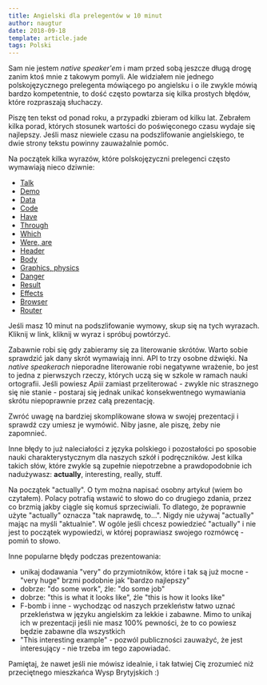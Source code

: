 ```yaml
---
title: Angielski dla prelegentów w 10 minut
author: naugtur
date: 2018-09-18
template: article.jade
tags: Polski
---
```


Sam nie jestem *native speaker'em* i mam przed sobą jeszcze długą drogę zanim ktoś mnie z takowym pomyli. Ale widziałem nie jednego polskojęzycznego prelegenta mówiącego po angielsku i o ile zwykle mówią bardzo kompetentnie, to dość często powtarza się kilka prostych błędów, które rozpraszają słuchaczy. 

<cut>

Piszę ten tekst od ponad roku, a przypadki zbieram od kilku lat. Zebrałem kilka porad, których stosunek wartości do poświęconego czasu wydaje się najlepszy. Jeśli masz niewiele czasu na podszlifowanie angielskiego, te dwie strony tekstu powinny zauważalnie pomóc.

Na początek kilka wyrazów, które polskojęzyczni prelegenci często wymawiają nieco dziwnie:

- [Talk](https://howjsay.com/how-to-pronounce-Talk)
- [Demo](https://howjsay.com/how-to-pronounce-Demo)
- [Data](https://howjsay.com/how-to-pronounce-Data)
- [Code](https://howjsay.com/how-to-pronounce-Code)
- [Have](https://howjsay.com/how-to-pronounce-Have)
- [Through](https://howjsay.com/how-to-pronounce-Through)
- [Which](https://howjsay.com/how-to-pronounce-Which)
- [Were, are](https://howjsay.com/how-to-pronounce-were)
- [Header](https://howjsay.com/how-to-pronounce-Header)
- [Body](https://howjsay.com/how-to-pronounce-Body)
- [Graphics, physics](https://howjsay.com/how-to-pronounce-Graphics)
- [Danger](https://howjsay.com/how-to-pronounce-Danger)
- [Result](https://howjsay.com/how-to-pronounce-Result)
- [Effects](https://howjsay.com/how-to-pronounce-Effects)
- [Browser](https://howjsay.com/how-to-pronounce-Browser)
- [Router](https://howjsay.com/how-to-pronounce-Router)

Jeśli masz 10 minut na podszlifowanie wymowy, skup się na tych wyrazach. Kliknij w link, kliknij w wyraz i spróbuj powtórzyć.

Zabawnie robi się gdy zabieramy się za literowanie skrótów. Warto sobie sprawdzić jak dany skrót wymawiają inni. API to trzy osobne dźwięki. Na *native speakerach* nieporadne literowanie robi negatywne wrażenie, bo jest to jedna z pierwszych rzeczy, których uczą się w szkole w ramach nauki ortografii. Jeśli powiesz *Apiii* zamiast przeliterować - zwykle nic strasznego się nie stanie - postaraj się jednak unikać konsekwentnego wymawiania skrótu niepoprawnie przez całą prezentację.

Zwróć uwagę na bardziej skomplikowane słowa w swojej prezentacji i sprawdź czy umiesz je wymówić. Niby jasne, ale piszę, żeby nie zapomnieć.

Inne błędy to już naleciałości z języka polskiego i pozostałości po sposobie nauki charakterystycznym dla naszych szkół i podręczników.
Jest kilka takich słów, które zwykle są zupełnie niepotrzebne a prawdopodobnie ich nadużywasz:
**actually**, interesting, really, stuff. 

Na początek "actually". O tym można napisać osobny artykuł (wiem bo czytałem). Polacy potrafią wstawić to słowo do co drugiego zdania, przez co brzmią jakby ciągle się komuś sprzeciwiali. To dlatego, że poprawnie użyte "actually" oznacza "tak naprawdę, to...". Nigdy nie używaj "actually" mając na myśli "aktualnie". W ogóle jeśli chcesz powiedzieć "actually" i nie jest to początek wypowiedzi, w której poprawiasz swojego rozmówcę - pomiń to słowo. 

Inne popularne błędy podczas prezentowania:
- unikaj dodawania "very" do przymiotników, które i tak są już mocne - "very huge" brzmi podobnie jak "bardzo najlepszy"
- dobrze: "do some work", źle: "do some job"
- dobrze: "this is what it looks like", źle "this is how it looks like"
- F-bomb i inne - wychodząc od naszych przekleństw łatwo uznać przekleństwa w języku angielskim za lekkie i zabawne. Mimo to unikaj ich w prezentacji jeśli nie masz 100% pewności, że to co powiesz będzie zabawne dla wszystkich
- "This interesting example" - pozwól publiczności zauważyć, że jest interesujący - nie trzeba im tego zapowiadać.


Pamiętaj, że nawet jeśli nie mówisz idealnie, i tak łatwiej Cię zrozumieć niż przeciętnego mieszkańca Wysp Brytyjskich :)